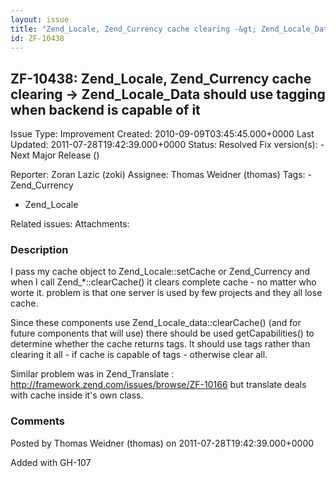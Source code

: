 ```yaml
---
layout: issue
title: "Zend_Locale, Zend_Currency cache clearing -&gt; Zend_Locale_Data should use tagging when backend is capable of it"
id: ZF-10438
---
```


ZF-10438: Zend\_Locale, Zend\_Currency cache clearing -> Zend\_Locale\_Data should use tagging when backend is capable of it
----------------------------------------------------------------------------------------------------------------------------

 Issue Type: Improvement Created: 2010-09-09T03:45:45.000+0000 Last Updated: 2011-07-28T19:42:39.000+0000 Status: Resolved Fix version(s): - Next Major Release ()
 
 Reporter:  Zoran Lazic (zoki)  Assignee:  Thomas Weidner (thomas)  Tags: - Zend\_Currency
- Zend\_Locale
 
 Related issues: 
 Attachments: 
### Description

I pass my cache object to Zend\_Locale::setCache or Zend\_Currency and when I call Zend\_\*::clearCache() it clears complete cache - no matter who worte it. problem is that one server is used by few projects and they all lose cache.

Since these components use Zend\_Locale\_data::clearCache() (and for future components that will use) there should be used getCapabilities() to determine whether the cache returns tags. It should use tags rather than clearing it all - if cache is capable of tags - otherwise clear all.

Similar problem was in Zend\_Translate : <http://framework.zend.com/issues/browse/ZF-10166> but translate deals with cache inside it's own class.

 

 

### Comments

Posted by Thomas Weidner (thomas) on 2011-07-28T19:42:39.000+0000

Added with GH-107

 

 